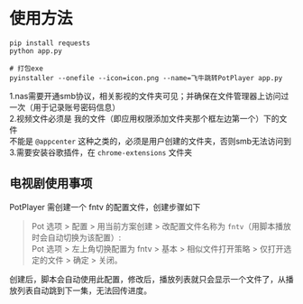 # 使用方法

```shell
pip install requests
python app.py

# 打包exe
pyinstaller --onefile --icon=icon.png --name=飞牛跳转PotPlayer app.py
```

1.nas需要开通smb协议，相关影视的文件夹可见；并确保在文件管理器上访问过一次（用于记录账号密码信息）  
2.视频文件必须是 我的文件（即应用权限添加文件夹那个框左边第一个）下的文件  
不能是 `@appcenter` 这种之类的，必须是用户创建的文件夹，否则smb无法访问到  
3.需要安装谷歌插件，在 `chrome-extensions` 文件夹

## 电视剧使用事项

PotPlayer 需创建一个 fntv 的配置文件，创建步骤如下  
> Pot 选项 > 配置 > 用当前方案创建 > 改配置文件名称为 `fntv`（用脚本播放时会自动切换为该配置）:  
 Pot 选项 > 左上角切换配置为 fntv > 基本 > 相似文件打开策略 > 仅打开选定的文件 > 确定 > 关闭。


创建后，脚本会自动使用此配置，修改后，播放列表就只会显示一个文件了，从播放列表自动跳到下一集，无法回传进度。
